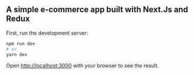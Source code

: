 ## A simple e-commerce app built with Next.Js and Redux

First, run the development server:

```bash
npm run dev
# or
yarn dev
```

Open [http://localhost:3000](http://localhost:3000) with your browser to see the result.
